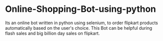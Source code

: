 # Online-Shopping-Bot-using-python
Its an online bot written in python using selenium, to order flipkart products automatically based on the user's choice. This Bot can be helpful during flash sales and big billion day sales on flipkart.

